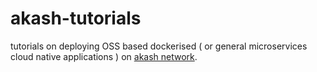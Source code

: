 # akash-tutorials
tutorials on deploying  OSS based dockerised ( or general microservices cloud native applications ) on [akash network](akash.network). 
